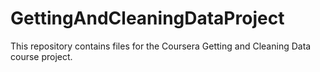 # GettingAndCleaningDataProject
This repository contains files for the Coursera Getting and Cleaning Data course project.
